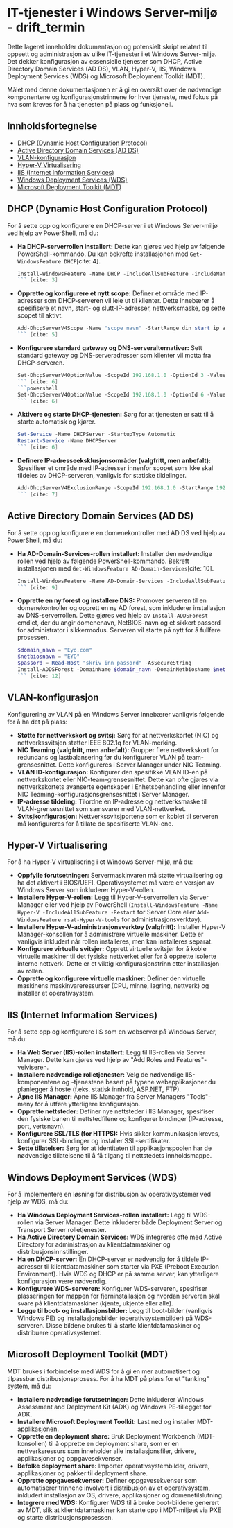# IT-tjenester i Windows Server-miljø - drift_termin

Dette lageret inneholder dokumentasjon og potensielt skript relatert til oppsett og administrasjon av ulike IT-tjenester i et Windows Server-miljø. Det dekker konfigurasjon av essensielle tjenester som DHCP, Active Directory Domain Services (AD DS), VLAN, Hyper-V, IIS, Windows Deployment Services (WDS) og Microsoft Deployment Toolkit (MDT).

Målet med denne dokumentasjonen er å gi en oversikt over de nødvendige komponentene og konfigurasjonstrinnene for hver tjeneste, med fokus på hva som kreves for å ha tjenesten på plass og funksjonell.

## Innholdsfortegnelse

- [DHCP (Dynamic Host Configuration Protocol)](#dhcp-dynamic-host-configuration-protocol)
- [Active Directory Domain Services (AD DS)](#active-directory-domain-services-ad-ds)
- [VLAN-konfigurasjon](#vlan-konfigurasjon)
- [Hyper-V Virtualisering](#hyper-v-virtualisering)
- [IIS (Internet Information Services)](#iis-internet-information-services)
- [Windows Deployment Services (WDS)](#windows-deployment-services-wds)
- [Microsoft Deployment Toolkit (MDT)](#microsoft-deployment-toolkit-mdt)

## DHCP (Dynamic Host Configuration Protocol)

For å sette opp og konfigurere en DHCP-server i et Windows Server-miljø ved hjelp av PowerShell, må du:

* **Ha DHCP-serverrollen installert:** Dette kan gjøres ved hjelp av følgende PowerShell-kommando. Du kan bekrefte installasjonen med `Get-WindowsFeature DHCP`[cite: 4].
    ```powershell
    Install-WindowsFeature -Name DHCP -IncludeAllSubFeature -includeManagementTools
    ``` [cite: 3]
* **Opprette og konfigurere et nytt scope:** Definer et område med IP-adresser som DHCP-serveren vil leie ut til klienter. Dette innebærer å spesifisere et navn, start- og slutt-IP-adresser, nettverksmaske, og sette scopet til aktivt.
    ```powershell
    Add-DhcpServerV4Scope -Name "scope navn" -StartRange din start ip adresse -EndRange din slutt ip-adresse -SubnetMask 255.255.255.0 -State Active
    ``` [cite: 5]
* **Konfigurere standard gateway og DNS-serveralternativer:** Sett standard gateway og DNS-serveradresser som klienter vil motta fra DHCP-serveren.
    ```powershell
    Set-DhcpServerV4OptionValue -ScopeId 192.168.1.0 -OptionId 3 -Value 192.168.1.1
    ``` [cite: 6]
    ```powershell
    Set-DhcpServerV4OptionValue -ScopeId 192.168.1.0 -OptionId 6 -Value 192.168.99.10,192.168.1.11
    ``` [cite: 6]
* **Aktivere og starte DHCP-tjenesten:** Sørg for at tjenesten er satt til å starte automatisk og kjører.
    ```powershell
    Set-Service -Name DHCPServer -StartupType Automatic
    Restart-Service -Name DHCPServer
    ``` [cite: 6]
* **Definere IP-adresseeksklusjonsområder (valgfritt, men anbefalt):** Spesifiser et område med IP-adresser innenfor scopet som ikke skal tildeles av DHCP-serveren, vanligvis for statiske tildelinger.
    ```powershell
    Add-DhcpServerV4ExclusionRange -ScopeId 192.168.1.0 -StartRange 192.168.1.1 -EndRange 192.168.1.30
    ``` [cite: 7]

## Active Directory Domain Services (AD DS)

For å sette opp og konfigurere en domenekontroller med AD DS ved hjelp av PowerShell, må du:

* **Ha AD-Domain-Services-rollen installert:** Installer den nødvendige rollen ved hjelp av følgende PowerShell-kommando. Bekreft installasjonen med `Get-WindowsFeature AD-Domain-Services`[cite: 10].
    ```powershell
    Install-WindowsFeature -Name AD-Domain-Services -IncludeAllSubFeature -includeManagementTools
    ``` [cite: 9]
* **Opprette en ny forest og installere DNS:** Promover serveren til en domenekontroller og opprett en ny AD forest, som inkluderer installasjon av DNS-serverrollen. Dette gjøres ved hjelp av `Install-ADDSForest` cmdlet, der du angir domenenavn, NetBIOS-navn og et sikkert passord for administrator i sikkermodus. Serveren vil starte på nytt for å fullføre prosessen.
    ```powershell
    $domain_navn = "Eyo.com"
    $netbiosnavn = "EYO"
    $passord = Read-Host "skriv inn passord" -AsSecureString
    Install-ADDSForest -DomainName $domain_navn -DomainNetbiosName $netbiosnavn -SafeModeAdministratorPassword $passord -InstallDns -Force
    ``` [cite: 12]

## VLAN-konfigurasjon

Konfigurering av VLAN på en Windows Server innebærer vanligvis følgende for å ha det på plass:

* **Støtte for nettverkskort og svitsj:** Sørg for at nettverkskortet (NIC) og nettverkssvitsjen støtter IEEE 802.1q for VLAN-merking.
* **NIC Teaming (valgfritt, men anbefalt):** Grupper flere nettverkskort for redundans og lastbalansering før du konfigurerer VLAN på team-grensesnittet. Dette konfigureres i Server Manager under NIC Teaming.
* **VLAN ID-konfigurasjon:** Konfigurer den spesifikke VLAN ID-en på nettverkskortet eller NIC-team-grensesnittet. Dette kan ofte gjøres via nettverkskortets avanserte egenskaper i Enhetsbehandling eller innenfor NIC Teaming-konfigurasjonsgrensesnittet i Server Manager.
* **IP-adresse tildeling:** Tilordne en IP-adresse og nettverksmaske til VLAN-grensesnittet som samsvarer med VLAN-nettverket.
* **Svitsjkonfigurasjon:** Nettverkssvitsjportene som er koblet til serveren må konfigureres for å tillate de spesifiserte VLAN-ene.

## Hyper-V Virtualisering

For å ha Hyper-V virtualisering i et Windows Server-miljø, må du:

* **Oppfylle forutsetninger:** Servermaskinvaren må støtte virtualisering og ha det aktivert i BIOS/UEFI. Operativsystemet må være en versjon av Windows Server som inkluderer Hyper-V-rollen.
* **Installere Hyper-V-rollen:** Legg til Hyper-V-serverrollen via Server Manager eller ved hjelp av PowerShell (`Install-WindowsFeature -Name Hyper-V -IncludeAllSubFeature -Restart` for Server Core eller `Add-WindowsFeature rsat-Hyper-V-tools` for administrasjonsverktøy).
* **Installere Hyper-V-administrasjonsverktøy (valgfritt):** Installer Hyper-V Manager-konsollen for å administrere virtuelle maskiner. Dette er vanligvis inkludert når rollen installeres, men kan installeres separat.
* **Konfigurere virtuelle svitsjer:** Opprett virtuelle svitsjer for å koble virtuelle maskiner til det fysiske nettverket eller for å opprette isolerte interne nettverk. Dette er et viktig konfigurasjonstrinn etter installasjon av rollen.
* **Opprette og konfigurere virtuelle maskiner:** Definer den virtuelle maskinens maskinvareressurser (CPU, minne, lagring, nettverk) og installer et operativsystem.

## IIS (Internet Information Services)

For å sette opp og konfigurere IIS som en webserver på Windows Server, må du:

* **Ha Web Server (IIS)-rollen installert:** Legg til IIS-rollen via Server Manager. Dette kan gjøres ved hjelp av "Add Roles and Features"-veiviseren.
* **Installere nødvendige rolletjenester:** Velg de nødvendige IIS-komponentene og -tjenestene basert på typene webapplikasjoner du planlegger å hoste (f.eks. statisk innhold, ASP.NET, FTP).
* **Åpne IIS Manager:** Åpne IIS Manager fra Server Managers "Tools"-meny for å utføre ytterligere konfigurasjon.
* **Opprette nettsteder:** Definer nye nettsteder i IIS Manager, spesifiser den fysiske banen til nettstedfilene og konfigurer bindinger (IP-adresse, port, vertsnavn).
* **Konfigurere SSL/TLS (for HTTPS):** Hvis sikker kommunikasjon kreves, konfigurer SSL-bindinger og installer SSL-sertifikater.
* **Sette tillatelser:** Sørg for at identiteten til applikasjonspoolen har de nødvendige tillatelsene til å få tilgang til nettstedets innholdsmappe.

## Windows Deployment Services (WDS)

For å implementere en løsning for distribusjon av operativsystemer ved hjelp av WDS, må du:

* **Ha Windows Deployment Services-rollen installert:** Legg til WDS-rollen via Server Manager. Dette inkluderer både Deployment Server og Transport Server rolletjenester.
* **Ha Active Directory Domain Services:** WDS integreres ofte med Active Directory for administrasjon av klientdatamaskiner og distribusjonsinnstillinger.
* **Ha en DHCP-server:** En DHCP-server er nødvendig for å tildele IP-adresser til klientdatamaskiner som starter via PXE (Preboot Execution Environment). Hvis WDS og DHCP er på samme server, kan ytterligere konfigurasjon være nødvendig.
* **Konfigurere WDS-serveren:** Konfigurer WDS-serveren, spesifiser plasseringen for mappen for fjerninstallasjon og hvordan serveren skal svare på klientdatamaskiner (kjente, ukjente eller alle).
* **Legge til boot- og installasjonsbilder:** Legg til boot-bilder (vanligvis Windows PE) og installasjonsbilder (operativsystembilder) på WDS-serveren. Disse bildene brukes til å starte klientdatamaskiner og distribuere operativsystemet.

## Microsoft Deployment Toolkit (MDT)

MDT brukes i forbindelse med WDS for å gi en mer automatisert og tilpassbar distribusjonsprosess. For å ha MDT på plass for et "tanking" system, må du:

* **Installere nødvendige forutsetninger:** Dette inkluderer Windows Assessment and Deployment Kit (ADK) og Windows PE-tillegget for ADK.
* **Installere Microsoft Deployment Toolkit:** Last ned og installer MDT-applikasjonen.
* **Opprette en deployment share:** Bruk Deployment Workbench (MDT-konsollen) til å opprette en deployment share, som er en nettverksressurs som inneholder alle installasjonsfiler, drivere, applikasjoner og oppgavesekvenser.
* **Befolke deployment share:** Importer operativsystembilder, drivere, applikasjoner og pakker til deployment share.
* **Opprette oppgavesekvenser:** Definer oppgavesekvenser som automatiserer trinnene involvert i distribusjon av et operativsystem, inkludert installasjon av OS, drivere, applikasjoner og domenetilslutning.
* **Integrere med WDS:** Konfigurer WDS til å bruke boot-bildene generert av MDT, slik at klientdatamaskiner kan starte opp i MDT-miljøet via PXE og starte distribusjonsprosessen.

